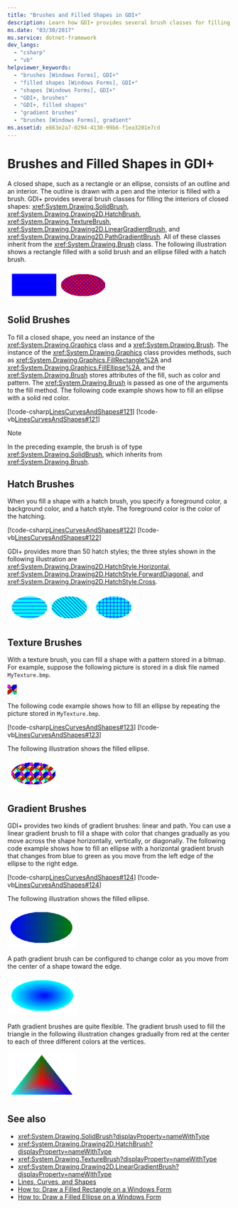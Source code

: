 ```yaml
---
title: "Brushes and Filled Shapes in GDI+"
description: Learn how GDI+ provides several brush classes for filling in the interiors of closed shapes, such as a rectangle or an ellipse.
ms.date: "03/30/2017"
ms.service: dotnet-framework
dev_langs: 
  - "csharp"
  - "vb"
helpviewer_keywords: 
  - "brushes [Windows Forms], GDI+"
  - "filled shapes [Windows Forms], GDI+"
  - "shapes [Windows Forms], GDI+"
  - "GDI+, brushes"
  - "GDI+, filled shapes"
  - "gradient brushes"
  - "brushes [Windows Forms], gradient"
ms.assetid: e863e2a7-0294-4130-99b6-f1ea3201e7cd
---
```

# Brushes and Filled Shapes in GDI+

A closed shape, such as a rectangle or an ellipse, consists of an outline and an interior. The outline is drawn with a pen and the interior is filled with a brush. GDI+ provides several brush classes for filling the interiors of closed shapes: <xref:System.Drawing.SolidBrush>, <xref:System.Drawing.Drawing2D.HatchBrush>, <xref:System.Drawing.TextureBrush>, <xref:System.Drawing.Drawing2D.LinearGradientBrush>, and <xref:System.Drawing.Drawing2D.PathGradientBrush>. All of these classes inherit from the <xref:System.Drawing.Brush> class. The following illustration shows a rectangle filled with a solid brush and an ellipse filled with a hatch brush.

![Screenshot of a rectangle filled with a solid brush and an ellipse filled with a hatch brush.](./media/aboutgdip02-art17.gif "Aboutgdip02_art17")

## Solid Brushes

To fill a closed shape, you need an instance of the <xref:System.Drawing.Graphics> class and a <xref:System.Drawing.Brush>. The instance of the <xref:System.Drawing.Graphics> class provides methods, such as <xref:System.Drawing.Graphics.FillRectangle%2A> and <xref:System.Drawing.Graphics.FillEllipse%2A>, and the <xref:System.Drawing.Brush> stores attributes of the fill, such as color and pattern. The <xref:System.Drawing.Brush> is passed as one of the arguments to the fill method. The following code example shows how to fill an ellipse with a solid red color.

[!code-csharp[LinesCurvesAndShapes#121](~/samples/snippets/csharp/VS_Snippets_Winforms/LinesCurvesAndShapes/CS/Class1.cs#121)]
[!code-vb[LinesCurvesAndShapes#121](~/samples/snippets/visualbasic/VS_Snippets_Winforms/LinesCurvesAndShapes/VB/Class1.vb#121)]

> [!NOTE]
> In the preceding example, the brush is of type <xref:System.Drawing.SolidBrush>, which inherits from <xref:System.Drawing.Brush>.

## Hatch Brushes

When you fill a shape with a hatch brush, you specify a foreground color, a background color, and a hatch style. The foreground color is the color of the hatching.

[!code-csharp[LinesCurvesAndShapes#122](~/samples/snippets/csharp/VS_Snippets_Winforms/LinesCurvesAndShapes/CS/Class1.cs#122)]
[!code-vb[LinesCurvesAndShapes#122](~/samples/snippets/visualbasic/VS_Snippets_Winforms/LinesCurvesAndShapes/VB/Class1.vb#122)]

GDI+ provides more than 50 hatch styles; the three styles shown in the following illustration are <xref:System.Drawing.Drawing2D.HatchStyle.Horizontal>, <xref:System.Drawing.Drawing2D.HatchStyle.ForwardDiagonal>, and <xref:System.Drawing.Drawing2D.HatchStyle.Cross>.

![Screenshot of three ellipses that are filled with a horizontal hatch brush, forward diagonal hatch brush, and a cross hatch brush.](./media/aboutgdip02-art18.gif "Aboutgdip02_art18")

## Texture Brushes

With a texture brush, you can fill a shape with a pattern stored in a bitmap. For example, suppose the following picture is stored in a disk file named `MyTexture.bmp`.

![Screenshot of the My Texture dot b m p file.](./media/aboutgdip02-art19.gif "Aboutgdip02_Art19")

The following code example shows how to fill an ellipse by repeating the picture stored in `MyTexture.bmp`.

[!code-csharp[LinesCurvesAndShapes#123](~/samples/snippets/csharp/VS_Snippets_Winforms/LinesCurvesAndShapes/CS/Class1.cs#123)]
[!code-vb[LinesCurvesAndShapes#123](~/samples/snippets/visualbasic/VS_Snippets_Winforms/LinesCurvesAndShapes/VB/Class1.vb#123)]

The following illustration shows the filled ellipse.

![Screenshot of an ellipse that is filled with a texture brush.](./media/aboutgdip02-art20.gif "AboutGdip02_Art20")

## Gradient Brushes

GDI+ provides two kinds of gradient brushes: linear and path. You can use a linear gradient brush to fill a shape with color that changes gradually as you move across the shape horizontally, vertically, or diagonally. The following code example shows how to fill an ellipse with a horizontal gradient brush that changes from blue to green as you move from the left edge of the ellipse to the right edge.

[!code-csharp[LinesCurvesAndShapes#124](~/samples/snippets/csharp/VS_Snippets_Winforms/LinesCurvesAndShapes/CS/Class1.cs#124)]
[!code-vb[LinesCurvesAndShapes#124](~/samples/snippets/visualbasic/VS_Snippets_Winforms/LinesCurvesAndShapes/VB/Class1.vb#124)]

The following illustration shows the filled ellipse.

![Screenshot of an ellipse filled with a horizontal gradient brush.](./media/aboutgdip02-art21.gif "AboutGdip02_Art21")

A path gradient brush can be configured to change color as you move from the center of a shape toward the edge.

![Screenshot of an ellipse filled with a path gradient brush.](./media/aboutgdip02-art22.gif "AboutGdip02_Art22")

Path gradient brushes are quite flexible. The gradient brush used to fill the triangle in the following illustration changes gradually from red at the center to each of three different colors at the vertices.

![Screenshot of a triangle filled with a path gradient brush.](./media/aboutgdip02-art23.gif "AboutGdip02_Art23")

## See also

- <xref:System.Drawing.SolidBrush?displayProperty=nameWithType>
- <xref:System.Drawing.Drawing2D.HatchBrush?displayProperty=nameWithType>
- <xref:System.Drawing.TextureBrush?displayProperty=nameWithType>
- <xref:System.Drawing.Drawing2D.LinearGradientBrush?displayProperty=nameWithType>
- [Lines, Curves, and Shapes](lines-curves-and-shapes.md)
- [How to: Draw a Filled Rectangle on a Windows Form](how-to-draw-a-filled-rectangle-on-a-windows-form.md)
- [How to: Draw a Filled Ellipse on a Windows Form](how-to-draw-a-filled-ellipse-on-a-windows-form.md)

